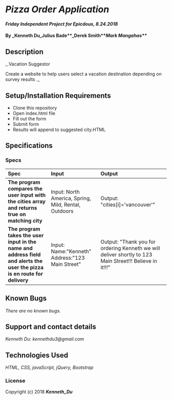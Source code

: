 # _Pizza Order Application_

#### _Friday Independent Project for Epicdous, 8.24.2018_

#### By _**Kenneth Du**_Julius Bade**_Derek Smith**_Mark Mangahas**_

## Description

_.Vacation Suggestor

Create a website to help users select a vacation destination depending on survey results
._

## Setup/Installation Requirements

* Clone this repository
* Open index.html file
* Fill out the form
* Submit form
* Results will append to suggested city.HTML

## Specifications

### Specs
| Spec | Input | Output |
| :-------------     | :------------- | :------------- |
| **The program compares the user input with the cities array and returns true on matching city** |Input: North America, Spring, Mild, Rental, Outdoors | Output: "cities[i]='vancouver'" |
| **The program takes the user input in the name and address field and alerts the user the pizza is en route for delivery** | Input: Name:"Kenneth" Address:"123 Main Street" | Output: "Thank you for ordering Kenneth we will deliver shortly to 123 Main Street!!! Believe in it!!!"|


## Known Bugs

_There are no known bugs._

## Support and contact details

_Kenneth Du: kennethdu3@gmail.com_

## Technologies Used

_HTML, CSS, javaScript, jQuery, Bootstrap_

### License

Copyright (c) 2018 **_Kenneth_Du_**
